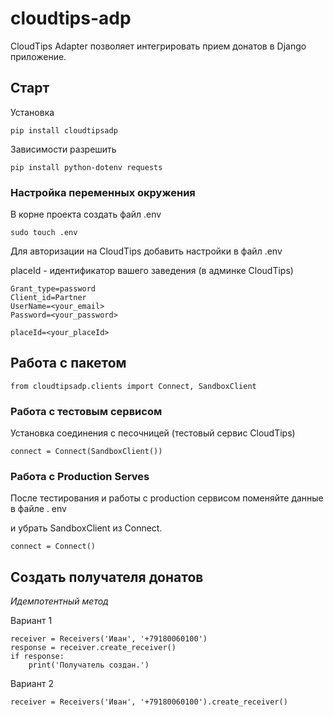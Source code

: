 # cloudtips-adp
CloudTips Adapter позволяет интегрировать прием донатов в Django приложение.

## Старт
Установка
```angular2html
pip install cloudtipsadp
```
Зависимости разрешить 
```angular2html
pip install python-dotenv requests
```
### Настройка переменных окружения
В корне проекта создать файл .env 

```angular2html
sudo touch .env
```
Для авторизации на CloudTips добавить настройки в файл .env

placeId - идентификатор вашего заведения (в админке CloudTips)

```angular2html
Grant_type=password
Client_id=Partner
UserName=<your_email>
Password=<your_password>

placeId=<your_placeId>
```

##  Работа с пакетом

```angular2html
from cloudtipsadp.clients import Connect, SandboxClient 
```
### Работа с тестовым сервисом
Установка соединения c песочницей (тестовый сервис CloudTips)
```angular2html
connect = Connect(SandboxClient())
```
### Работа с Production Serves
После тестирования и работы с production сервисом поменяйте данные в файле .
env 

и убрать SandboxClient из Connect.
```angular2html
connect = Connect()
```

## Создать получателя донатов
*Идемпотентный метод*

Вариант 1
```angular2html
receiver = Receivers('Иван', '+79180060100')
response = receiver.create_receiver()
if response:
    print('Получатель создан.')
```
Вариант 2
```angular2html
receiver = Receivers('Иван', '+79180060100').create_receiver()
```